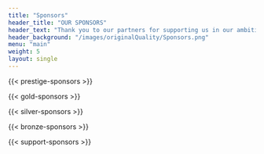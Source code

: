 ```yaml
---
title: "Sponsors"
header_title: "OUR SPONSORS"
header_text: "Thank you to our partners for supporting us in our ambitious projects! Would you like to become a partner of an innovative student project? Increase the visibility of your company by being part of our network!"
header_background: "/images/originalQuality/Sponsors.png"
menu: "main"
weight: 5
layout: single
---
```


{{< prestige-sponsors >}}

{{< gold-sponsors >}}

{{< silver-sponsors >}}

{{< bronze-sponsors >}}

{{< support-sponsors >}}